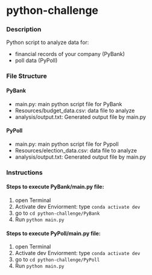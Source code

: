 # python-challenge

### Description
Python script to analyze data for:
- financial records of your company (PyBank)
- poll data (PyPoll)



### File Structure
#### PyBank
- main.py: main python script file for PyBank 
- Resources/budget_data.csv: data file to analyze
- analysis/output.txt: Generated output file by main.py 

#### PyPoll
- main.py: main python script file for Pypoll
- Resources/election_data.csv: data file to analyze
- analysis/output.txt: Generated output file by main.py 

### Instructions
#### Steps to execute PyBank/main.py file:
1. open Terminal 
2. Activate dev Enviorment: type `conda activate dev`
3. go to `cd python-challenge/PyBank`
4. Run `python main.py` 

#### Steps to execute PyPoll/main.py file:
1. open Terminal 
2. Activate dev Enviorment: type `conda activate dev`
3. go to `cd python-challenge/PyPoll`
4. Run `python main.py`

